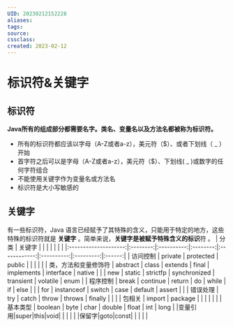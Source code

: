 ```yaml
---
UID: 20230212152228 
aliases: 
tags: 
source: 
cssclass: 
created: 2023-02-12
---
```


# 标识符&关键字

## 标识符
**Java所有的组成部分都需要名字。类名、变量名以及方法名都被称为标识符。**
* 所有的标识符都应该以字母（A-Z或者a-z），美元符（$）、或者下划线（ _ ）开始
* 首字符之后可以是字母（A-Z或者a-z），美元符（$）、下划线( _ )或数字的任何字符组合
* 不能使用关键字作为变量名或方法名
* 标识符是大小写敏感的

## 关键字
有一些标识符，Java 语言已经赋予了其特殊的含义，只能用于特定的地方，这些特殊的标识符就是 **关键字** 。简单来说，**关键字是被赋予特殊含义的标识**符 。
|         分类         |  关键字  |            |          |              |            |           |        |
|:--------------------:|:--------:|:----------:|:--------:|:------------:|:----------:|:---------:|:------:|
|       访问控制       | private  | protected  |  public  |              |            |           |        |
| 类，方法和变量修饰符 | abstract |   class    | extends  |    final     | implements | interface | native |
|                      |   new    |   static   | strictfp | synchronized | transient  | volatile  |  enum  |
|       程序控制       |  break   |  continue  |  return  |      do      |   while    |    if     |  else  |
|                      |   for    | instanceof |  switch  |     case     |  default   |  assert   |        |
|       错误处理       |   try    |   catch    |  throw   |    throws    |  finally   |           |        |
|        包相关        |  import  |  package   |          |              |            |           |        |
|       基本类型       | boolean  |    byte    |   char   |    double    |   float    |    int    |  long  |
|变量引用|super|this|void|              |            |           |        |
|保留字|goto|const|  |            |           |        |
